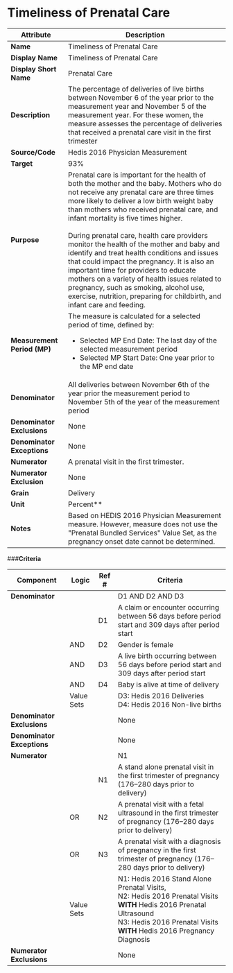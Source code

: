 

# Timeliness of Prenatal Care



| Attribute | Description |
|----------------------------------------|---------------------------------------------------------------------------------------------------------------|
| **Name** | Timeliness of Prenatal Care |
| **Display Name** | Timeliness of Prenatal Care |
| **Display Short Name** | Prenatal Care |
| **Description** | The percentage of deliveries of live births between November 6 of the year prior to the measurement year and November 5 of the measurement year. For these women, the measure assesses the percentage of deliveries that received a prenatal care visit in the first trimester |
| **Source/Code** | Hedis 2016 Physician Measurement |
| **Target** | 93% |
| **Purpose** | Prenatal care is important for the health of both the mother and the baby. Mothers who do not receive any prenatal care are three times more likely to deliver a low birth weight baby than mothers who received prenatal care, and infant mortality is five times higher.<br> <br>During prenatal care, health care providers monitor the health of the mother and baby and identify and treat health conditions and issues that could impact the pregnancy. It is also an important time for providers to educate mothers on a variety of health issues related to pregnancy, such as smoking, alcohol use, exercise, nutrition, preparing for childbirth, and infant care and feeding.|
| **Measurement Period (MP)** | The measure is calculated for a selected period of time, defined by:<ul><li>Selected MP End Date: The last day of the selected measurement period</li><li> Selected MP Start Date: One year prior to the MP end date </li></ul>|
| **Denominator** | All deliveries between November 6th of the year prior the measurement period to November 5th of the year of the measurement period 
|**Denominator Exclusions**|None|
|**Denominator Exceptions**|None|
|**Numerator**|A prenatal visit in the first trimester. |
|**Numerator Exclusion**|None|
|**Grain**|Delivery|
|**Unit**|Percent**|
|**Notes**|Based on HEDIS 2016 Physician Measurement measure. However, measure does not use the "Prenatal Bundled Services" Value Set, as the pregnancy onset date cannot be determined. |


###**Criteria**


|Component|Logic|Ref #|Criteria|
|---------|-----|-------|--------|
|**Denominator**| | | D1 AND D2 AND D3 |
| | | D1 | A claim or encounter occurring between 56 days before period start and 309 days after period start |
| | AND | D2 | Gender is female |
| | AND | D3 | A live birth occurring between 56 days before period start and 309 days after period start |
| | AND | D4 | Baby is alive at time of delivery |
| |  Value Sets | | D3: Hedis 2016 Deliveries <br> D4: Hedis 2016 Non-live births|
|**Denominator Exclusions**| | | None |
|**Denominator Exceptions**| | | None |
|**Numerator**| | | N1 |
| | | N1 | A stand alone prenatal visit in the first trimester of pregnancy (176–280 days prior to delivery) |
| |OR| N2 | A prenatal visit with a fetal ultrasound in the first trimester of pregnancy (176–280 days prior to delivery) |
| |OR| N3 | A prenatal visit with a diagnosis of pregnancy in the first trimester of pregnancy (176–280 days prior to delivery) |
| | Value Sets | | N1: Hedis 2016 Stand Alone Prenatal Visits, <br> N2: Hedis 2016 Prenatal Visits **WITH**  Hedis 2016 Prenatal Ultrasound <br> N3: Hedis 2016 Prenatal Visits **WITH** Hedis 2016 Pregnancy Diagnosis |
|**Numerator Exclusions**| | | None |